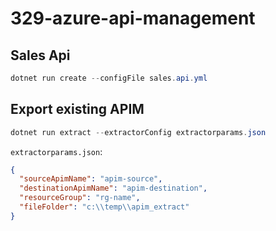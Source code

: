 # 329-azure-api-management


## Sales Api

```powershell
dotnet run create --configFile sales.api.yml
```

## Export existing APIM

```powershell
dotnet run extract --extractorConfig extractorparams.json
```

`extractorparams.json`:

```json
{
  "sourceApimName": "apim-source",
  "destinationApimName": "apim-destination",
  "resourceGroup": "rg-name",
  "fileFolder": "c:\\temp\\apim_extract"
}
```
